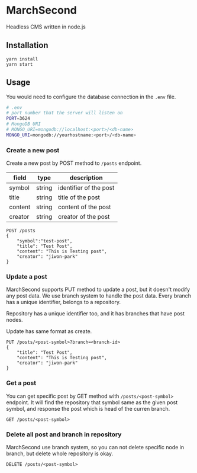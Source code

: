 # MarchSecond

Headless CMS written in node.js


## Installation
```
yarn install
yarn start
```


## Usage

You would need to configure the database connection in the `.env` file.
```sh
# .env
# port number that the server will listen on
PORT=3624
# MongoDB URI
# MONGO_URI=mongodb://localhost:<port>/<db-name>
MONGO_URI=mongodb://yourhostname:<port>/<db-name>
```

### Create a new post

Create a new post by POST method to `/posts` endpoint.

field | type | description
--- | --- | ---
symbol | string | identifier of the post
title | string | title of the post
content | string | content of the post
creator | string | creator of the post

```
POST /posts
{
    "symbol":"test-post",
    "title": "Test Post",
    "content": "This is Testing post",
    "creator": "jiwon-park"
}
```

### Update a post

MarchSecond supports PUT method to update a post, but it doesn't modify any post data.
We use branch system to handle the post data. Every branch has a unique identifier, belongs to a repository.

Repository has a unique identifier too, and it has branches that have post nodes.

Update has same format as create.

```
PUT /posts/<post-symbol>?branch=<branch-id>
{
    "title": "Test Post",
    "content": "This is Testing post",
    "creator": "jiwon-park"
}
```

### Get a post

You can get specific post by GET method with `/posts/<post-symbol>` endpoint.
It will find the repository that symbol same as the given post symbol, and response the post which
is head of the curren branch.

```
GET /posts/<post-symbol>
```

### Delete all post and branch in repository

MarchSecond use branch system, so you can not delete specific node in branch, but delete whole
repository is okay.

```
DELETE /posts/<post-symbol>
```
